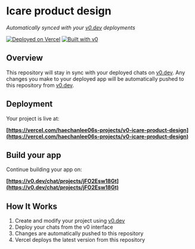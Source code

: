# Icare product design

*Automatically synced with your [v0.dev](https://v0.dev) deployments*

[![Deployed on Vercel](https://img.shields.io/badge/Deployed%20on-Vercel-black?style=for-the-badge&logo=vercel)](https://vercel.com/haechanlee06s-projects/v0-icare-product-design)
[![Built with v0](https://img.shields.io/badge/Built%20with-v0.dev-black?style=for-the-badge)](https://v0.dev/chat/projects/jFO2Esw18Gt)

## Overview

This repository will stay in sync with your deployed chats on [v0.dev](https://v0.dev).
Any changes you make to your deployed app will be automatically pushed to this repository from [v0.dev](https://v0.dev).

## Deployment

Your project is live at:

**[https://vercel.com/haechanlee06s-projects/v0-icare-product-design](https://vercel.com/haechanlee06s-projects/v0-icare-product-design)**

## Build your app

Continue building your app on:

**[https://v0.dev/chat/projects/jFO2Esw18Gt](https://v0.dev/chat/projects/jFO2Esw18Gt)**

## How It Works

1. Create and modify your project using [v0.dev](https://v0.dev)
2. Deploy your chats from the v0 interface
3. Changes are automatically pushed to this repository
4. Vercel deploys the latest version from this repository
